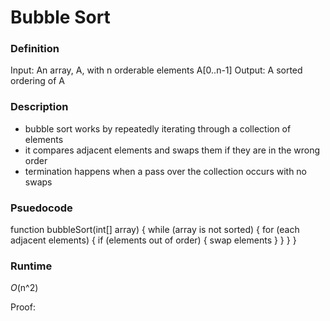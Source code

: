 # Bubble Sort

### Definition
Input: An array, A, with n orderable elements A[0..n-1]
Output: A sorted ordering of A

### Description
* bubble sort works by repeatedly iterating through a collection of elements
* it compares adjacent elements and swaps them if they are in the wrong order
* termination happens when a pass over the collection occurs with no swaps

### Psuedocode
function bubbleSort(int[] array) {
    while (array is not sorted) {
        for (each adjacent elements) {
            if (elements out of order) {
                swap elements
            }
        }
    }
} 


### Runtime
*O*(n^2)
 
Proof: 